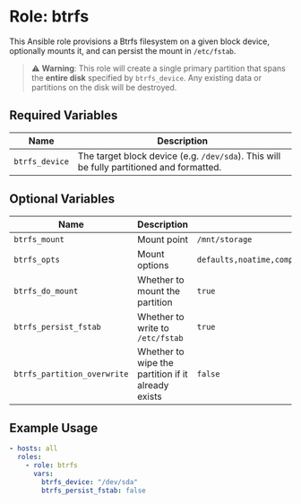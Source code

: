 # Role: btrfs

This Ansible role provisions a Btrfs filesystem on a given block device, optionally mounts it, and can persist the mount in `/etc/fstab`.

> ⚠️ **Warning**: This role will create a single primary partition that spans the **entire disk** specified by `btrfs_device`. Any existing data or partitions on the disk will be destroyed.

## Required Variables

| Name           | Description                                                                              |
|----------------|------------------------------------------------------------------------------------------|
| `btrfs_device` | The target block device (e.g. `/dev/sda`). This will be fully partitioned and formatted. |

## Optional Variables

| Name                        | Description                                        | Default                                                                        |
|-----------------------------|----------------------------------------------------|--------------------------------------------------------------------------------|
| `btrfs_mount`               | Mount point                                        | `/mnt/storage`                                                                 |
| `btrfs_opts`                | Mount options                                      | `defaults,noatime,compress=zstd:3,ssd,discard=async,space_cache=v2,autodefrag` |
| `btrfs_do_mount`            | Whether to mount the partition                     | `true`                                                                         |
| `btrfs_persist_fstab`       | Whether to write to `/etc/fstab`                   | `true`                                                                         |
| `btrfs_partition_overwrite` | Whether to wipe the partition if it already exists | `false`                                                                        |

## Example Usage

```yaml
- hosts: all
  roles:
    - role: btrfs
      vars:
        btrfs_device: "/dev/sda"
        btrfs_persist_fstab: false
```
